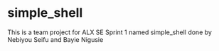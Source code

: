 # simple_shell
This is a team project for ALX SE Sprint 1 named simple_shell done by Nebiyou Seifu and Bayie Nigusie

